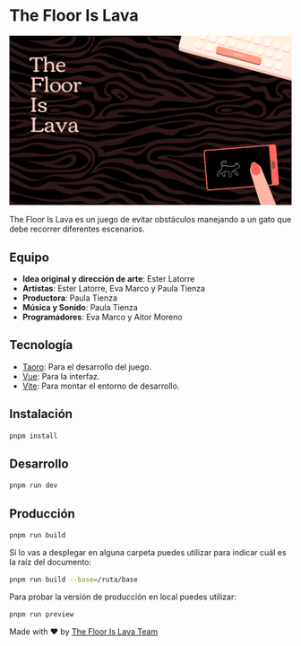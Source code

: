 # The Floor Is Lava

![Intro](public/images/intro.png)

The Floor Is Lava es un juego de evitar obstáculos manejando a un gato que debe recorrer diferentes escenarios.

## Equipo

- **Idea original y dirección de arte**: Ester Latorre
- **Artistas**: Ester Latorre, Eva Marco y Paula Tienza
- **Productora**: Paula Tienza
- **Música y Sonido**: Paula Tienza
- **Programadores**: Eva Marco y Aitor Moreno

## Tecnología

- [Taoro](https://github.com/AzazelN28/taoro): Para el desarrollo del juego.
- [Vue](https://vuejs.org): Para la interfaz.
- [Vite](https://vitejs.dev/): Para montar el entorno de desarrollo.

## Instalación

```sh
pnpm install
```

## Desarrollo

```sh
pnpm run dev
```

## Producción

```sh
pnpm run build
```

Si lo vas a desplegar en alguna carpeta puedes utilizar para indicar cuál es la raíz del documento:

```sh
pnpm run build --base=/ruta/base
```

Para probar la versión de producción en local puedes utilizar:

```sh
pnpm run preview
```

Made with :heart: by [The Floor Is Lava Team](#equipo)
